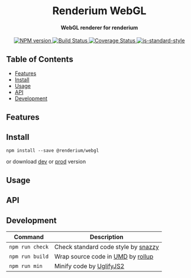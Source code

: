 <h1 align="center">Renderium WebGL</h1>
<h4 align="center">WebGL renderer for renderium</h4>
<p align="center">
  <a href="https://www.npmjs.com/package/renderium/webgl" target="_blank">
    <img src="https://img.shields.io/npm/v/renderium/webgl.svg" alt="NPM version" target="_blank"></img>
  </a>
  <a href="https://travis-ci.org/renderium/webgl" target="_blank">
    <img src="https://travis-ci.org/renderium/webgl.svg?branch=master" alt="Build Status" target="_blank"></img>
  </a>
  <a href='https://coveralls.io/github/renderium/webgl?branch=master'>
    <img src='https://coveralls.io/repos/github/renderium/webgl/badge.svg?branch=master' alt='Coverage Status' />
  </a>
  <a href="https://github.com/feross/standard" target="_blank">
    <img src="https://img.shields.io/badge/code%20style-standard-brightgreen.svg?style=flat" alt="js-standard-style"/>
  </a>
</p>

## Table of Contents

- [Features](#features)
- [Install](#install)
- [Usage](#usage)
- [API](#api)
- [Development](#development)

## Features

## Install

```
npm install --save @renderium/webgl
```

or download [dev](https://unpkg.com/renderium/webgl/dist/templates.umd.js) or [prod](https://unpkg.com/renderium/webgl/dist/templates.min.js) version

## Usage

## API

## Development

Command | Description
------- | -----------
`npm run check` | Check standard code style by [snazzy](https://www.npmjs.com/package/snazzy)
`npm run build` | Wrap source code in [UMD](https://github.com/umdjs/umd) by [rollup](http://rollupjs.org/)
`npm run min` | Minify code by [UglifyJS2](https://github.com/mishoo/UglifyJS2)
